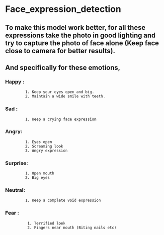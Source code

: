 # Face_expression_detection
To make this model work better, for all these expressions take the photo in good lighting and try to 
capture the photo of face alone (Keep face close to camera for better results).
-----------------------------------------------------------------------------------------------------
And specifically for these emotions,
-----------------------------------------------------------------------------------------------------
### Happy : 
             1. Keep your eyes open and big.
             2. Maintain a wide smile with teeth.

### Sad :
             1. Keep a crying face expression
             
### Angry:  
             1. Eyes open 
             2. Screaming look
             3. Angry expression

### Surprise:
             1. Open mouth 
             2. Big eyes

### Neutral:     
             1. Keep a complete void expression

### Fear :     
              1. Terrified look
              2. Fingers near mouth (Biting nails etc)

